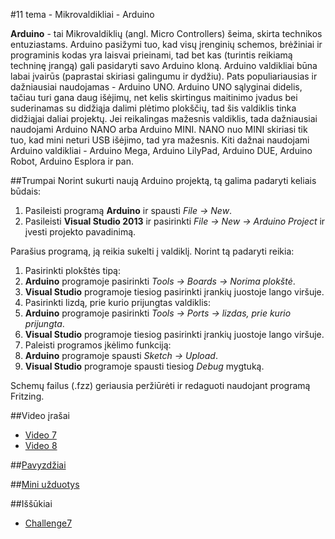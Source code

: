 ﻿#11 tema - Mikrovaldikliai - Arduino

**Arduino** - tai Mikrovaldiklių (angl. Micro Controllers) šeima, skirta technikos entuziastams. Arduino pasižymi tuo, kad visų įrenginių schemos, brėžiniai ir programinis kodas yra laisvai prieinami, tad bet kas (turintis reikiamą techninę įrangą) gali pasidaryti savo Arduino kloną. Arduino valdikliai būna labai įvairūs (paprastai skiriasi galingumu ir dydžiu). Pats populiariausias ir dažniausiai naudojamas - Arduino UNO. Arduino UNO sąlyginai didelis, tačiau turi gana daug išėjimų, net kelis skirtingus maitinimo įvadus bei suderinamas su didžiąja dalimi plėtimo plokščių, tad šis valdiklis tinka didžiąjai daliai projektų. Jei reikalingas mažesnis valdiklis, tada dažniausiai naudojami Arduino NANO arba Arduino MINI. NANO nuo MINI skiriasi tik tuo, kad mini neturi USB išėjimo, tad yra mažesnis. Kiti dažnai naudojami Arduino valdikliai - Arduino Mega, Arduino LilyPad, Arduino DUE, Arduino Robot, Arduino Esplora ir pan.

##Trumpai
Norint sukurti naują Arduino projektą, tą galima padaryti keliais būdais:
1. Pasileisti programą **Arduino** ir spausti *File -> New*.
2. Pasileisti **Visual Studio 2013** ir pasirinkti *File -> New -> Arduino Project* ir įvesti projekto pavadinimą.

Parašius programą, ją reikia sukelti į valdiklį. Norint tą padaryti reikia:
1. Pasirinkti plokštės tipą:
  1. **Arduino** programoje pasirinkti *Tools -> Boards -> Norima plokštė*.
  2. **Visual Studio** programoje tiesiog pasirinkti įrankių juostoje lango viršuje.
2. Pasirinkti lizdą, prie kurio prijungtas valdiklis:
  1. **Arduino** programoje pasirinkti *Tools -> Ports -> lizdas, prie kurio prijungta*.
  2. **Visual Studio** programoje tiesiog pasirinkti įrankių juostoje lango viršuje.
3. Paleisti programos įkėlimo funkciją:
  1. **Arduino** programoje spausti *Sketch -> Upload*.
  2. **Visual Studio** programoje spausti tiesiog *Debug* mygtuką.

Schemų failus (.fzz) geriausia peržiūrėti ir redaguoti naudojant programą Fritzing.
  
##Video įrašai
- [Video 7](https://github.com/niku-live/jpvs2015/blob/master/VIDEO.md#video-7)
- [Video 8](https://github.com/niku-live/jpvs2015/blob/master/VIDEO.md#video-8)

##[Pavyzdžiai](https://github.com/niku-live/jpvs2015/tree/master/11%20tema%20-%20Micro%20-%20Arduino/Examples)

##[Mini užduotys](https://github.com/niku-live/jpvs2015/tree/master/11%20tema%20-%20Micro%20-%20Arduino/Mini%20Problems)

##Iššūkiai
- [Challenge7](https://github.com/niku-live/jpvs2015/blob/master/CHALLANGES.md#challange7)